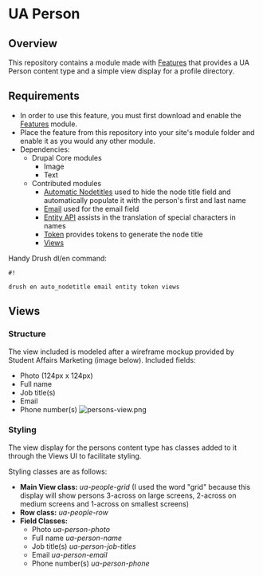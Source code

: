 # UA Person #

## Overview ##
This repository contains a module made with [Features](https://www.drupal.org/project/features) that provides a UA Person content type and a simple view display for a profile directory.

## Requirements ##
- In order to use this feature, you must first download and enable the [Features](https://www.drupal.org/project/features) module. 
- Place the feature from this repository into your site's module folder and enable it as you would any other module.
- Dependencies:
  - Drupal Core modules
    - Image
    - Text
  - Contributed modules
    - [Automatic Nodetitles](https://www.drupal.org/project/auto_nodetitle) used to hide the node title field and automatically populate it with the person's first and last name
    - [Email](https://www.drupal.org/project/email) used for the email field
    - [Entity API](https://www.drupal.org/project/entity) assists in the translation of special characters in names
    - [Token](https://www.drupal.org/project/token) provides tokens to generate the node title
    - [Views](https://www.drupal.org/project/views)

Handy Drush dl/en command:

```
#!

drush en auto_nodetitle email entity token views
```
## Views ##

### Structure ###
The view included is modeled after a wireframe mockup provided by Student Affairs Marketing (image below).
Included fields:
- Photo (124px x 124px)
- Full name
- Job title(s)
- Email
- Phone number(s)
![persons-view.png](https://bitbucket.org/repo/qyrqzr/images/288845954-persons-view.png)

### Styling ###
The view display for the persons content type has classes added to it through the Views UI to facilitate styling.

Styling classes are as follows:

- **Main View class:** *ua-people-grid* (I used the word "grid" because this display will show persons 3-across on large screens, 2-across on medium screens and 1-across on smallest screens)
- **Row class:** *ua-people-row*
- **Field Classes:**
    - Photo  *ua-person-photo*
    - Full name  *ua-person-name*
    - Job title(s)  *ua-person-job-titles*
    - Email  *ua-person-email*
    - Phone number(s)  *ua-person-phone*